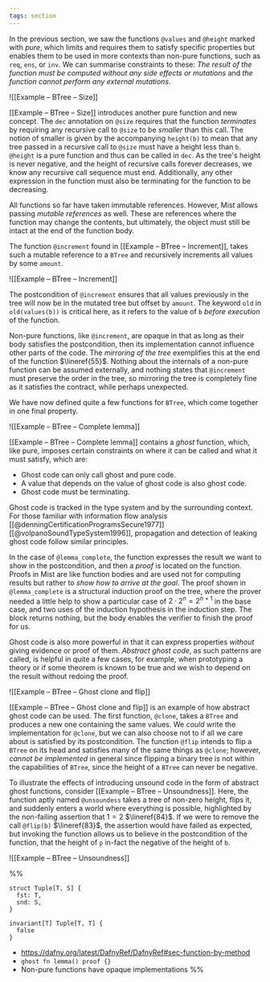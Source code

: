 ```yaml
---
tags: section
---
```


In the previous section, we saw the functions `@values` and `@height` marked with _pure_, which limits and requires them to satisfy specific properties but enables them to be used in more contexts than non-pure functions, such as `req`, `ens`, or `inv`. We can summarise constraints to these: _The result of the function must be computed without any side effects or mutations_ and _the function cannot perform any external mutations_.

![[Example – BTree – Size]]

[[Example – BTree – Size]] introduces another pure function and new concept. The `dec` annotation on `@size` requires that the function _terminates_ by requiring any recursive call to `@size` to be _smaller_ than this call. The notion of smaller is given by the accompanying `height(b)` to mean that any tree passed in a recursive call to `@size` must have a height less than `b`. `@height` is a pure function and thus can be called in `dec`. As the tree's height is never negative, and the height of recursive calls forever decreases, we know any recursive call sequence must end. Additionally, any other expression in the function must also be terminating for the function to be decreasing.

All functions so far have taken immutable references. However, Mist allows passing _mutable references_ as well. These are references where the function may change the contents, but ultimately, the object must still be intact at the end of the function body.

The function `@increment` found in [[Example – BTree – Increment]], takes such a mutable reference to a `BTree` and recursively increments all values by some `amount`.

![[Example – BTree – Increment]]

The postcondition of `@increment` ensures that all values previously in the tree will now be in the mutated tree but offset by `amount`. The keyword `old` in `old(values(b))` is critical here, as it refers to the value of `b` _before execution_ of the function. 

Non-pure functions, like `@increment`, are opaque in that as long as their body satisfies the postcondition, then its implementation cannot influence other parts of the code. The _mirroring of the tree_ exemplifies this at the end of the function $\lineref{55}$. Nothing about the internals of a non-pure function can be assumed externally, and nothing states that `@increment` must preserve the order in the tree, so mirroring the tree is completely fine as it satisfies the contract, while perhaps unexpected.

We have now defined quite a few functions for `BTree`, which come together in one final property.

![[Example – BTree – Complete lemma]]

[[Example – BTree – Complete lemma]] contains a _ghost_ function, which, like pure, imposes certain constraints on where it can be called and what it must satisfy, which are:

- Ghost code can only call ghost and pure code.
- A value that depends on the value of ghost code is also ghost code.
- Ghost code must be terminating.

Ghost code is tracked in the type system and by the surrounding context. For those familiar with information flow analysis [[@denningCertificationProgramsSecure1977]] [[@volpanoSoundTypeSystem1996]], propagation and detection of leaking ghost code follow similar principles.

In the case of `@lemma_complete`, the function expresses the result we want to show in the postcondition, and then a _proof_ is located on the function. Proofs in Mist are like function bodies and are used not for computing results but rather to _show how to arrive at the goal_. The proof shown in `@lemma_complete` is a structural induction proof on the tree, where the prover needed a little help to show a particular case of $2 \cdot 2^n = 2^{n+1}$ in the base case, and two uses of the induction hypothesis in the induction step. The block returns nothing, but the body enables the verifier to finish the proof for us.

Ghost code is also more powerful in that it can express properties _without_ giving evidence or proof of them. _Abstract ghost code_, as such patterns are called, is helpful in quite a few cases, for example, when prototyping a theory or if some theorem is known to be true and we wish to depend on the result without redoing the proof.

![[Example – BTree – Ghost clone and flip]]

[[Example – BTree – Ghost clone and flip]] is an example of how abstract ghost code can be used. The first function, `@clone`, takes a `BTree` and produces a new one containing the same values. We _could_ write the implementation for `@clone`, but we can also choose not to if all we care about is satisfied by its postcondition. The function `@flip` intends to flip a `BTree` on its head and satisfies many of the same things as `@clone`; however, _cannot be implemented_ in general since flipping a binary tree is not within the capabilities of `BTree`, since the height of a `BTree` can never be negative.

To illustrate the effects of introducing unsound code in the form of abstract ghost functions, consider [[Example – BTree – Unsoundness]]. Here, the function aptly named `@unsoundess` takes a tree of non-zero height, flips it, and suddenly enters a world where everything is possible, highlighted by the non-failing assertion that $1=2$ $\lineref{84}$. If we were to remove the call `@flip(b)` $\lineref{83}$, the assertion would have failed as expected, but invoking the function allows us to believe in the postcondition of the function, that the height of `p` in-fact the negative of the height of `b`.

![[Example – BTree – Unsoundness]]



%%
```mist
struct Tuple[T, S] {
  fst: T,
  snd: S,
}

invariant[T] Tuple[T, T] {
  false
}
```


- https://dafny.org/latest/DafnyRef/DafnyRef#sec-function-by-method
- `ghost fn lemma() proof {}`
- Non-pure functions have opaque implementations
%%